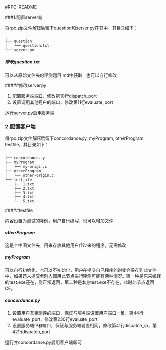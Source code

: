 #RPC-README

###1.配置server端

将rpc.zip文件解压后留下question和server.py在其中，其目录如下：

```shell
.
├── question
│   └── question.txt
└── server.py
```

##### 修改question.txt
可以从原始文件夹的评测题目.md中获取，也可以自行修改

#####修改server.py

1. 配置服务端端口，修改第10行dispatch_port
2. 设置调用其他用户的端口，修改第11行evaluate_port



运行server.py启用服务端



### 2.配置客户端

将rpc.zip文件解压后留下concordance.py, myProgram, otherProgram, testfile，其目录如下：

```shell
.
├── concordance.py
├── myProgram
│   └── my-origin.c
├── otherProgram
│   └── other-origin.c
└── testfile
    ├── 1.txt
    ├── 2.txt
    ├── 3.txt
    ├── 4.txt
    └── 5.txt
```



#####testfile

内容设置为测试的样例，用户自行编写，也可以增加文件

##### otherProgram

这是个中间文件夹，用来存放其他用户传过来的程序，无需修改

##### myProgram

可以自行初始化，也可以不初始化，用户在提交自己程序的时候会保存到此文件中，如果还未提交但别人调用此节点进行评测可能有两种情况。第一种是原来编译的test.exe还在，则正常返回，第二种是本身test.exe不存在，此时此节点返回CE。

##### concordance.py

1. 设置用户互相测评的端口，保证与服务端设置用户端口一致，第44行evaluate_port，修改第230行evaluate_port
2. 设置服务端IP和端口，保证与服务端设置相同，修改第41行dispatch_ip，第42行dispatch_port



运行并concordance.py启用客户端即可
